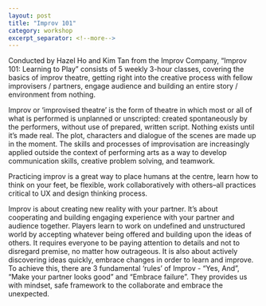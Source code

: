 ```yaml
---
layout: post
title: "Improv 101"
category: workshop
excerpt_separator: <!--more-->
---
```


Conducted by Hazel Ho and Kim Tan from the Improv Company, “Improv 101: Learning to Play” consists of 5 weekly 3-hour classes, covering the basics of improv theatre, getting right into the creative process with fellow improvisers / partners, engage audience and building an entire story / environment from nothing.  

<!--more-->

Improv or ‘improvised theatre’ is the form of theatre in which most or all of what is performed is unplanned or unscripted: created spontaneously by the performers, without use of prepared, written script. Nothing exists until it’s made real. The plot, characters and dialogue of the scenes are made up in the moment. The skills and processes of improvisation are increasingly applied outside the context of performing arts as a way to develop communication skills, creative problem solving, and teamwork. 

Practicing improv is a great way to place humans at the centre, learn how to think on your feet, be flexible, work collaboratively with others–all practices critical to UX and design thinking process. 

Improv is about creating new reality with your partner. It’s about cooperating and building engaging experience with your partner and audience together. Players learn to work on undefined and unstructured world by accepting whatever being offered and building upon the ideas of others. It requires everyone to be paying attention to details and not to disregard premise, no matter how outrageous. It is also about actively discovering ideas quickly, embrace changes in order to learn and improve.  To achieve this, there are 3 fundamental ‘rules’ of Improv - “Yes, And”, “Make your partner looks good” and “Embrace failure”. They provides us with mindset, safe framework to the collaborate and embrace the unexpected. 